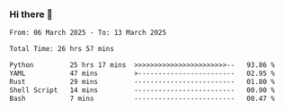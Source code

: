 ### Hi there 👋

<!--
**ututono/ututono** is a ✨ _special_ ✨ repository because its `README.md` (this file) appears on your GitHub profile.

Here are some ideas to get you started:

- 🔭 I’m currently working on ...
- 🌱 I’m currently learning ...
- 👯 I’m looking to collaborate on ...
- 🤔 I’m looking for help with ...
- 💬 Ask me about ...
- 📫 How to reach me: ...
- 😄 Pronouns: ...
- ⚡ Fun fact: ...
-->



<!--START_SECTION:waka-->

```txt
From: 06 March 2025 - To: 13 March 2025

Total Time: 26 hrs 57 mins

Python         25 hrs 17 mins  >>>>>>>>>>>>>>>>>>>>>>>--   93.86 %
YAML           47 mins         >------------------------   02.95 %
Rust           29 mins         -------------------------   01.80 %
Shell Script   14 mins         -------------------------   00.90 %
Bash           7 mins          -------------------------   00.47 %
```

<!--END_SECTION:waka-->
